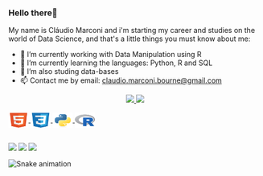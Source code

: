 ### Hello there👋 

My name is Cláudio Marconi and i'm starting my career and studies on the world of Data Science, and that's a little things you must know about me:

- 🔭 I’m currently working with Data Manipulation using R
- 🌱 I’m currently learning the languages: Python, R and SQL 
- 🤔 I’m also studing data-bases
- 📫 Contact me by email: claudio.marconi.bourne@gmail.com

<div align="center">
  <a href="https://github.com/cmarconijr">
  <img height="180cm" src="https://github-readme-stats.vercel.app/api?username=cmarconijr&show_icons=true&theme=dark&include_all_commits=true&count_private=true"/>
  <img height="180cm" src="https://github-readme-stats.vercel.app/api/top-langs/?username=cmarconijr&layout=compact&langs_count=7&theme=dark"/>
</div>

<div style="display: inline_block"><br>
  <img align="center" alt="Marconi-HTML" height="30" width="40" src="https://raw.githubusercontent.com/devicons/devicon/master/icons/html5/html5-original.svg">
  <img align="center" alt="Marconi-CSS" height="30" width="40" src="https://raw.githubusercontent.com/devicons/devicon/master/icons/css3/css3-original.svg">
  <img align="center" alt="Marconi-Python" height="30" width="40" src="https://raw.githubusercontent.com/devicons/devicon/master/icons/python/python-original.svg">
  <img align="center" alt="Marconi-R" height="30" width="40" src="https://github.com/devicons/devicon/blob/master/icons/r/r-original.svg">
</div>

 ## 

<div> 
 <a href="https://discord.gg/wagxzStdcR" target="_blank"><img src="https://img.shields.io/badge/Discord-7289DA?style=for-the-badge&logo=discord&logoColor=white" target="_blank"></a> 
  <a href = "mailto:claudio.marconi.bourne@gmail.com"><img src="https://img.shields.io/badge/-Gmail-%23333?style=for-the-badge&logo=gmail&logoColor=white" target="_blank"></a>
  <a href="https://www.linkedin.com/in/cláudio-marconi-63b120183/" target="_blank"><img src="https://img.shields.io/badge/-LinkedIn-%230077B5?style=for-the-badge&logo=linkedin&logoColor=white" target="_blank"></a> 
 
  ![Snake animation](https://github.com/cmarconijr/cmarconijr/blob/output/github-contribution-grid-snake.svg)
 
</div>
